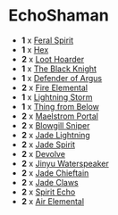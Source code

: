 # EchoShaman

* **1** x [Feral Spirit](http://www.hearthpwn.com/cards/214-feral-spirit)
* **1** x [Hex](http://www.hearthpwn.com/cards/270-hex)
* **2** x [Loot Hoarder](http://www.hearthpwn.com/cards/395-loot-hoarder)
* **1** x [The Black Knight](http://www.hearthpwn.com/cards/396-the-black-knight)
* **1** x [Defender of Argus](http://www.hearthpwn.com/cards/542-defender-of-argus)
* **2** x [Fire Elemental](http://www.hearthpwn.com/cards/636-fire-elemental)
* **1** x [Lightning Storm](http://www.hearthpwn.com/cards/676-lightning-storm)
* **1** x [Thing from Below](http://www.hearthpwn.com/cards/33159-thing-from-below)
* **2** x [Maelstrom Portal](http://www.hearthpwn.com/cards/42045-maelstrom-portal)
* **2** x [Blowgill Sniper](http://www.hearthpwn.com/cards/49672-blowgill-sniper)
* **2** x [Jade Lightning](http://www.hearthpwn.com/cards/49707-jade-lightning)
* **2** x [Jade Spirit](http://www.hearthpwn.com/cards/49708-jade-spirit)
* **2** x [Devolve](http://www.hearthpwn.com/cards/49715-devolve)
* **2** x [Jinyu Waterspeaker](http://www.hearthpwn.com/cards/49719-jinyu-waterspeaker)
* **2** x [Jade Chieftain](http://www.hearthpwn.com/cards/49720-jade-chieftain)
* **2** x [Jade Claws](http://www.hearthpwn.com/cards/49724-jade-claws)
* **2** x [Spirit Echo](http://www.hearthpwn.com/cards/55514-spirit-echo)
* **2** x [Air Elemental](http://www.hearthpwn.com/cards/55549-air-elemental)
